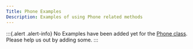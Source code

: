 ```yaml
---
Title: Phone Examples
Description: Examples of using Phone related methods
---
```


:::{.alert .alert-info}
No Examples have been added yet for the [Phone class](../../api/Faker/Phone).
Please help us out by adding some.
:::
